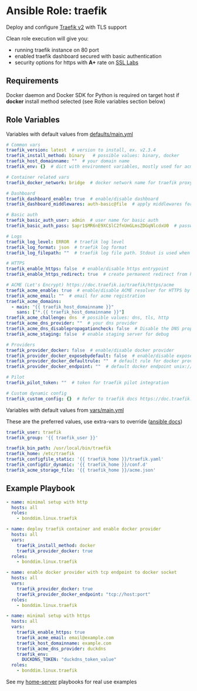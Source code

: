 # Ansible Role: traefik

Deploy and configure [Traefik v2](https://doc.traefik.io/traefik/) with TLS support

Clean role execution will give you:
  - running traefik instance on 80 port
  - enabled traefik dashboard secured with basic authentication
  - security options for https with **A+** rate on [SSL Labs](https://www.ssllabs.com/ssltest/analyze.htm)

## Requirements
Docker daemon and Docker SDK for Python is required on target host if **docker** install method selected (see Role variables section below)

## Role Variables
Variables with default values from [defaults/main.yml](https://github.com/bonddim/ansible-collection-linux/blob/main/roles/traefik/defaults/main.yml)
```yaml
# Common vars
traefik_version: latest  # version to install, ex. v2.3.4
traefik_install_method: binary   # possible values: binary, docker
traefik_host_domainname: ""  # your domain name
traefik_env: {}  # dict with environment variables, mostly used for acme dns provider settings

# Container related vars
traefik_docker_network: bridge  # docker network name for traefik proxy

# Dashboard
traefik_dashboard_enable: true  # enable/disable dashboard
traefik_dashboard_middlewares: auth-basic@file  # apply middlewares for dashboard

# Basic auth
traefik_basic_auth_user: admin  # user name for basic auth
traefik_basic_auth_pass: $apr1$MR6nE9XC$lC2fnUmGLmsZDGqNlcdxU0  # password for basic auth generated with htpasswd (admin)

# Logs
traefik_log_level: ERROR  # traefik log level
traefik_log_format: json  # traefik log format
traefik_log_filepath: ""  # traefik log file path. Stdout is used when omitted or empty

# HTTPS
traefik_enable_https: false  # enable/disable https entrypoint
traefik_enable_https_redirect: true  # create permanent redirect from http to https

# ACME (Let's Encrypt) https://doc.traefik.io/traefik/https/acme
traefik_acme_enable: true  # enable/disable ACME resolver for HTTPS by default
traefik_acme_email: ""  # email for acme registration
traefik_acme_domains:
  - main: "{{ traefik_host_domainname }}"
    sans: ["*.{{ traefik_host_domainname }}"]
traefik_acme_challenge: dns  # possible values: dns, tls, http
traefik_acme_dns_provider: ""  # your dns provider
traefik_acme_dns_disablepropagationcheck: false  # Disable the DNS propagation checks before notifying ACME that the DNS challenge is ready. [not recommended]. When set to true it helps to get certs with dnsChallenge on gcloud and duckdns.org
traefik_acme_staging: false  # enable staging server for debug

# Providers
traefik_provider_docker: false  # enable/disable docker provider
traefik_provider_docker_exposebydefault: false  # enable/disable expose by default
traefik_provider_docker_defaultrule: ""  # default rule for docker provider
traefik_provider_docker_endpoint: ""  # default docker endpoint unix:///var/run/docker.sock

# Pilot
traefik_pilot_token: ""  # token for traefik pilot integration

# Custom dynamic config
traefik_custom_config: {}  # Refer to traefik docs https://doc.traefik.io/traefik/reference/dynamic-configuration/file
```
Variables with default values from [vars/main.yml](https://github.com/bonddim/ansible-collection-linux/blob/main/roles/traefik/vars/main.yml)

These are the preferred values, use extra-vars to override ([ansible docs](https://docs.ansible.com/ansible/latest/user_guide/playbooks_variables.html#variable-precedence-where-should-i-put-a-variable))
```yaml
traefik_user: traefik
traefik_group: '{{ traefik_user }}'

traefik_bin_path: /usr/local/bin/traefik
traefik_home: /etc/traefik
traefik_configfile_static: '{{ traefik_home }}/traefik.yaml'
traefik_configdir_dynamic: '{{ traefik_home }}/conf.d'
traefik_acme_storage_file: '{{ traefik_home }}/acme.json'
```

## Example Playbook
```yaml
- name: minimal setup with http
  hosts: all
  roles:
    - bonddim.linux.traefik

- name: deploy traefik container and enable docker provider
  hosts: all
  vars:
    traefik_install_method: docker
    traefik_provider_docker: true
  roles:
    - bonddim.linux.traefik

- name: enable docker provider with tcp endpoint to docker socket
  hosts: all
  vars:
    traefik_provider_docker: true
    traefik_provider_docker_endpoint: "tcp://host:port"
  roles:
    - bonddim.linux.traefik

- name: minimal setup with https
  hosts: all
  vars:
    traefik_enable_https: true
    traefik_acme_email: email@example.com
    traefik_host_domainname: example.com
    traefik_acme_dns_provider: duckdns
    traefik_env:
      DUCKDNS_TOKEN: "duckdns_token_value"
  roles:
    - bonddim.linux.traefik
```
See my [home-server](https://github.com/bonddim/home-server) playbooks for real use examples
